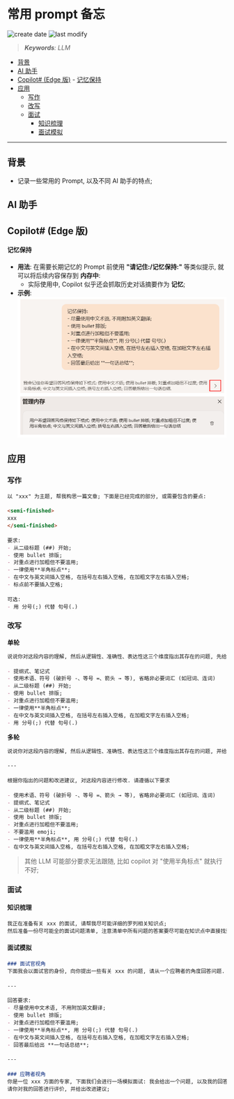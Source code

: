 常用 prompt 备忘
===
<!--START_SECTION:badge-->
![create date](https://img.shields.io/static/v1?label=create%20date&message=2025-09-03&label_color=gray&color=lightsteelblue&style=flat-square)
![last modify](https://img.shields.io/static/v1?label=last%20modify&message=2025-09-20%2022%3A04%3A16&label_color=gray&color=thistle&style=flat-square)
<!--END_SECTION:badge-->
<!--info
date: 2025-09-03 10:26:05
top: false
draft: false
hidden: true
level: 0
tags: [llm_prompt]
-->

<!--START_SECTION:keywords-->
> ***Keywords**: LLM*
<!--END_SECTION:keywords-->

<!--START_SECTION:paper_title-->
<!--END_SECTION:paper_title-->

<!--START_SECTION:toc-->
- [背景](#背景)
- [AI 助手](#ai-助手)
- [Copilot# (Edge 版)](#copilot-edge-版)
        - [记忆保持](#记忆保持)
- [应用](#应用)
    - [写作](#写作)
    - [改写](#改写)
    - [面试](#面试)
        - [知识梳理](#知识梳理)
        - [面试模拟](#面试模拟)
<!--END_SECTION:toc-->

---

## 背景

- 记录一些常用的 Prompt, 以及不同 AI 助手的特点;

## AI 助手

## Copilot# (Edge 版)

#### 记忆保持

- **用法**: 在需要长期记忆的 Prompt 前使用 **"请记住:/记忆保持:"** 等类似提示, 就可以将后续内容保存到 **内存中**:
    - 实际使用中, Copilot 似乎还会抓取历史对话摘要作为 **记忆**;
- **示例**:
    <div align='center'><img src='./assets/Copilot-记忆保持.png' /></div>


## 应用

### 写作

```md
以 "xxx" 为主题, 帮我构思一篇文章; 下面是已经完成的部分, 或需要包含的要点:

<semi-finished>
xxx
</semi-finished>

要求:
- 从二级标题 (##) 开始;
- 使用 bullet 排版;
- 对重点进行加粗但不要滥用;
- 一律使用**半角标点**;
- 在中文与英文间插入空格, 在括号左右插入空格, 在加粗文字左右插入空格;
- 标点前不要插入空格;

可选:
- 用 分号(;) 代替 句号(.)
```


### 改写

**单轮**
```md
说说你对这段内容的理解, 然后从逻辑性、准确性、表达性这三个维度指出其存在的问题, 先给出改进建议, 然后给出修改后的版本, 并遵循以下要求:

- 提纲式、笔记式
- 使用术语、符号 (破折号 -、等号 =、箭头 → 等), 省略非必要词汇 (如冠词、连词)
- 从二级标题 (##) 开始;
- 使用 bullet 排版;
- 对重点进行加粗但不要滥用;
- 一律使用**半角标点**;
- 在中文与英文间插入空格, 在括号左右插入空格, 在加粗文字左右插入空格;
- 用 分号(;) 代替 句号(.)

```

**多轮**
```md
说说你对这段内容的理解, 然后从逻辑性、准确性、表达性这三个维度指出其存在的问题, 并给出改进建议. 不用给出修改后的版本;

---

根据你指出的问题和改进建议, 对这段内容进行修改. 请遵循以下要求

- 使用术语、符号 (破折号 -、等号 =、箭头 → 等), 省略非必要词汇 (如冠词、连词)
- 提纲式、笔记式
- 从二级标题 (##) 开始;
- 使用 bullet 排版;
- 对重点进行加粗但不要滥用;
- 不要滥用 emoji;
- 一律使用**半角标点**, 用 分号(;) 代替 句号(.)
- 在中文与英文间插入空格, 在括号左右插入空格, 在加粗文字左右插入空格;
```
> 其他 LLM 可能部分要求无法跟随, 比如 copilot 对 "使用半角标点" 就执行不好;


### 面试

#### 知识梳理
```md
我正在准备有关 xxx 的面试, 请帮我尽可能详细的罗列相关知识点;
然后准备一份尽可能全的面试问题清单, 注意清单中所有问题的答案要尽可能在知识点中直接找到或推理得到, 并附上可能得追问;
```

#### 面试模拟

```md
### 面试官视角
下面我会以面试官的身份, 向你提出一些有关 xxx 的问题, 请从一个应聘者的角度回答问题. 如果没有问题, 请回复 "好的"

---

回答要求:
- 尽量使用中文术语, 不用附加英文翻译;
- 使用 bullet 排版;
- 对重点进行加粗但不要滥用;
- 一律使用**半角标点**, 用 分号(;) 代替 句号(.)
- 在中文与英文间插入空格, 在括号左右插入空格, 在加粗文字左右插入空格;
- 回答最后给出 **一句话总结**;

---

### 应聘者视角
你是一位 xxx 方面的专家, 下面我们会进行一场模拟面试: 我会给出一个问题, 以及我的回答;
请你对我的回答进行评价, 并给出改进建议;
```